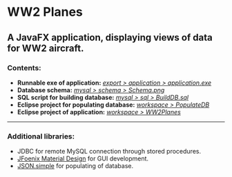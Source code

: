 # WW2 Planes

## A JavaFX application, displaying views of data for WW2 aircraft.

### Contents:

- **Runnable exe of application:** [*export > application > application.exe*](https://github.com/jasonthorne/WW2Planes/tree/main/export/application)
- **Database schema:** [*mysql > schema > Schema.png*](https://github.com/jasonthorne/WW2Planes/tree/main/mysql/schema)
- **SQL script for building database:** [*mysql > sql > BuildDB.sql*](https://github.com/jasonthorne/WW2Planes/tree/main/mysql/sql)
- **Eclipse project for populating database:** [*workspace > PopulateDB*](https://github.com/jasonthorne/WW2Planes/tree/main/workspace/PopulateDB)
- **Eclipse project of application:** [*workspace > WW2Planes*](https://github.com/jasonthorne/WW2Planes/tree/main/workspace/WW2Planes)
****
### Additional libraries:

- JDBC for remote MySQL connection through stored procedures.
- [JFoenix Material Design](https://github.com/sshahine/JFoenix) for GUI development.
- [JSON.simple](https://code.google.com/archive/p/json-simple/) for populating of database.
